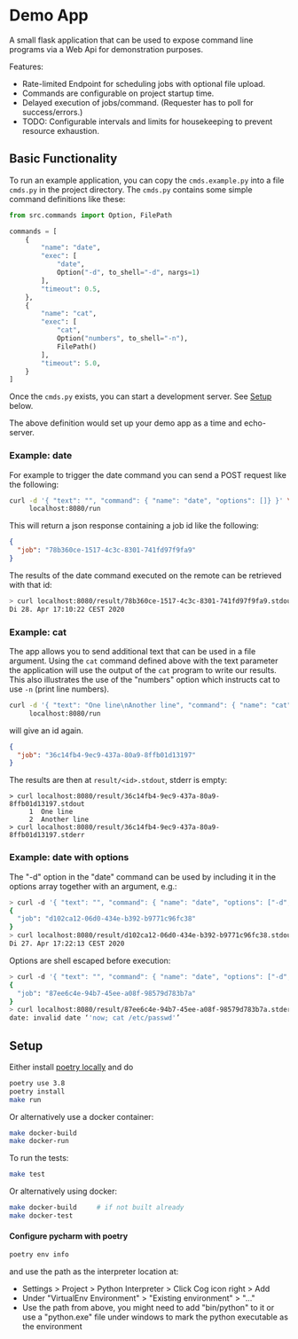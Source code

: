 
# Demo App

A small flask application that can be used to expose command line programs via a Web Api for demonstration purposes.

Features:

* Rate-limited Endpoint for scheduling jobs with optional file upload.
* Commands are configurable on project startup time.
* Delayed execution of jobs/command. (Requester has to poll for success/errors.)
* TODO: Configurable intervals and limits for housekeeping to prevent resource exhaustion.


## Basic Functionality

To run an example application, you can copy the `cmds.example.py` into a file `cmds.py` in the project directory. The `cmds.py` contains some simple command definitions like these:

```python
from src.commands import Option, FilePath

commands = [
    {
        "name": "date",
        "exec": [
            "date",
            Option("-d", to_shell="-d", nargs=1)
        ],
        "timeout": 0.5,
    },
    {
        "name": "cat",
        "exec": [
            "cat",
            Option("numbers", to_shell="-n"),
            FilePath()
        ],
        "timeout": 5.0,
    }
]
```

Once the `cmds.py` exists, you can start a development server. See [Setup](#setup) below.

The above definition would set up your demo app as a time and echo-server.

### Example: date

For example to trigger the date command you can send a POST request like the following:

```bash
curl -d '{ "text": "", "command": { "name": "date", "options": []} }' \
     localhost:8080/run
```

This will return a  json response containing a job id like the following:

```json
{
  "job": "78b360ce-1517-4c3c-8301-741fd97f9fa9"
}
```

The results of the date command executed on the remote can be retrieved with that id:

```bash
> curl localhost:8080/result/78b360ce-1517-4c3c-8301-741fd97f9fa9.stdout
Di 28. Apr 17:10:22 CEST 2020
```

### Example: cat


The app allows you to send additional text that can be used in a file argument. Using the `cat` command defined above with the text parameter the application will use the output of the `cat` program to write our results. This also illustrates the use of the "numbers" option which instructs cat to use `-n` (print line numbers).

```bash
curl -d '{ "text": "One line\nAnother line", "command": { "name": "cat", "options": [ "numbers" ]} }' \
     localhost:8080/run
```

will give an id again.

```json
{
  "job": "36c14fb4-9ec9-437a-80a9-8ffb01d13197"
}
```

The results are then at `result/<id>.stdout`, stderr is empty:

```
> curl localhost:8080/result/36c14fb4-9ec9-437a-80a9-8ffb01d13197.stdout
     1	One line
     2	Another line
> curl localhost:8080/result/36c14fb4-9ec9-437a-80a9-8ffb01d13197.stderr
```

### Example: date with options

The "-d" option in the "date" command can be used by including it in the options array together with an argument, e.g.:

```bash
> curl -d '{ "text": "", "command": { "name": "date", "options": ["-d", "yesterday"]} }' localhost:8080/run
{
  "job": "d102ca12-06d0-434e-b392-b9771c96fc38"
}
> curl localhost:8080/result/d102ca12-06d0-434e-b392-b9771c96fc38.stdout
Di 27. Apr 17:22:13 CEST 2020
```

Options are shell escaped before execution:

```bash
> curl -d '{ "text": "", "command": { "name": "date", "options": ["-d", "now; cat /etc/passwd"]} }' localhost:8080/run
{
  "job": "87ee6c4e-94b7-45ee-a08f-98579d783b7a"
}
> curl localhost:8080/result/87ee6c4e-94b7-45ee-a08f-98579d783b7a.stderr
date: invalid date ‘'now; cat /etc/passwd'’
```


## Setup

Either install [poetry locally](https://python-poetry.org/docs/) and do

```bash
poetry use 3.8
poetry install
make run
```

Or alternatively use a docker container:

```bash
make docker-build
make docker-run
```

To run the tests:

```bash
make test
```

Or alternatively using docker:

```bash
make docker-build     # if not built already
make docker-test
```

#### Configure pycharm with poetry

```bash
poetry env info
```

and use the path as the interpreter location at:

* Settings > Project > Python Interpreter > Click Cog icon right > Add
* Under "VirtualEnv Environment" > "Existing environment" > "..."
* Use the path from above, you might need to add "bin/python" to it or use a "python.exe" file under windows to mark the python executable as the environment
